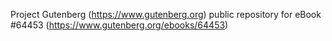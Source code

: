 Project Gutenberg (https://www.gutenberg.org) public repository for
eBook #64453 (https://www.gutenberg.org/ebooks/64453)

